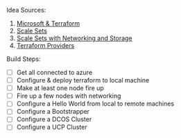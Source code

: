 Idea Sources:
1. [Microsoft & Terraform](https://docs.microsoft.com/en-us/azure/terraform/)
1. [Scale Sets](https://docs.microsoft.com/en-us/azure/virtual-machine-scale-sets/overview)
1. [Scale Sets with Networking and Storage](https://docs.microsoft.com/en-us/azure/terraform/terraform-create-vm-scaleset-network-disks-hcl)
1. [Terraform Providers](https://github.com/terraform-providers)

Build Steps:
- [ ] Get all connected to azure
- [ ] Configure & deploy terraform to local machine
- [ ] Make at least one node fire up
- [ ] Fire up a few nodes with networking
- [ ] Configure a Hello World from local to remote machines
- [ ] Configure a Bootstrapper
- [ ] Configure a DCOS Cluster
- [ ] Configure a UCP Cluster
